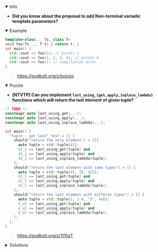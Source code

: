 <details open><summary>Info</summary><p>

* **Did you know about the proposal to add Non-terminal variadic template parameters?**

</p></details><details open><summary>Example</summary><p>

```cpp
template<class... Ts, class T>
void foo(Ts..., T t) { return t; }
int main() {
  std::cout << foo(1); // prints 1
  std::cout << foo(1, 2, 3, 4); // prints 4
  std::cout << foo(); // compilation error
}
```

> https://godbolt.org/z/boxjzq

</p></details><details open><summary>Puzzle</summary><p>

* **[NTVTP] Can you implement `last_using_{get,apply,inplace_lambda}` functions which will return the last element of given tuple?**

```cpp
/* TODO */
constexpr auto last_using_get(...);
constexpr auto last_using_apply(...);
constexpr auto last_using_inplace_lambda(...);

int main() {
  "tuple - get last"_test = [] {
    should("return the only element") = []{
      auto tuple = std::tuple{42};
      42_i == last_using_get(tuple) and
      42_i == last_using_apply(tuple) and
      42_i == last_using_inplace_lambda(tuple);
    };
    should("return the last element with same types") = [] {
      auto tuple = std::tuple{4l, 2l, 42l};
      42_l == last_using_get(tuple) and
      42_l == last_using_apply(tuple) and
      42_l == last_using_inplace_lambda(tuple);
    };
    should("return the last element with differen types") = [] {
      auto tuple = std::tuple{1, 2.0, "3", 4ul};
      4_ul == last_using_get(tuple) and
      4_ul == last_using_apply(tuple) and
      4_ul == last_using_inplace_lambda(tuple);
    };
  };
}
```

> https://godbolt.org/z/111hzT

</p></details><details><summary>Solutions</summary><p>

```cpp
constexpr auto last_using_get(const auto& tuple) noexcept
{
    using tuple_type = std::decay_t<decltype(tuple)>;
    return std::get<std::tuple_size_v<tuple_type> - 1>(tuple);
}
constexpr auto last_using_apply(const auto& tuple)
{
    return std::apply([](const auto... args) { return (args, ...); }, tuple);
}
constexpr auto last_using_inplace_lambda(const auto& tuple) {
    return [&](){
        return last_using_get(tuple);
    }();
}
```

> https://godbolt.org/z/1P3Mcj

```cpp
template <typename TTuple>
constexpr auto last_using_get(TTuple&& t) -> decltype(auto) {
    constexpr auto size = std::tuple_size_v<std::remove_reference_t<TTuple>>;
    return std::get<size-1>(std::forward<TTuple>(t));
}

template <typename TTuple>
constexpr auto last_using_apply(TTuple&& t) -> decltype(auto) {
    return std::apply(
        [](auto&&...args) -> decltype(auto) {
            return (std::forward<decltype(args)>(args), ...);
        },
        std::forward<TTuple>(t));
}

template <typename TTuple>
constexpr auto last_using_inplace_lambda(TTuple&& t) -> decltype(auto) {
    constexpr auto size = std::tuple_size_v<std::remove_reference_t<TTuple>>;
    return [&] <auto... I> (std::index_sequence<I...>) -> decltype(auto) {
        return std::get<(I,...)>(std::forward<TTuple>(t));
    }(std::make_index_sequence<size>{});
}
```

</p></details>
